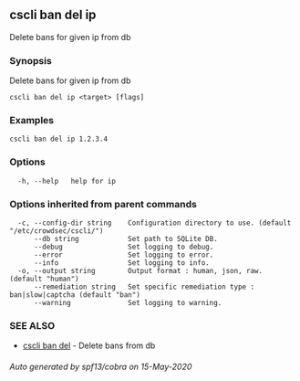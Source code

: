 ## cscli ban del ip

Delete bans for given ip from db

### Synopsis

Delete bans for given ip from db

```
cscli ban del ip <target> [flags]
```

### Examples

```
cscli ban del ip 1.2.3.4
```

### Options

```
  -h, --help   help for ip
```

### Options inherited from parent commands

```
  -c, --config-dir string    Configuration directory to use. (default "/etc/crowdsec/cscli/")
      --db string            Set path to SQLite DB.
      --debug                Set logging to debug.
      --error                Set logging to error.
      --info                 Set logging to info.
  -o, --output string        Output format : human, json, raw. (default "human")
      --remediation string   Set specific remediation type : ban|slow|captcha (default "ban")
      --warning              Set logging to warning.
```

### SEE ALSO

* [cscli ban del](cscli_ban_del.md)	 - Delete bans from db

###### Auto generated by spf13/cobra on 15-May-2020
